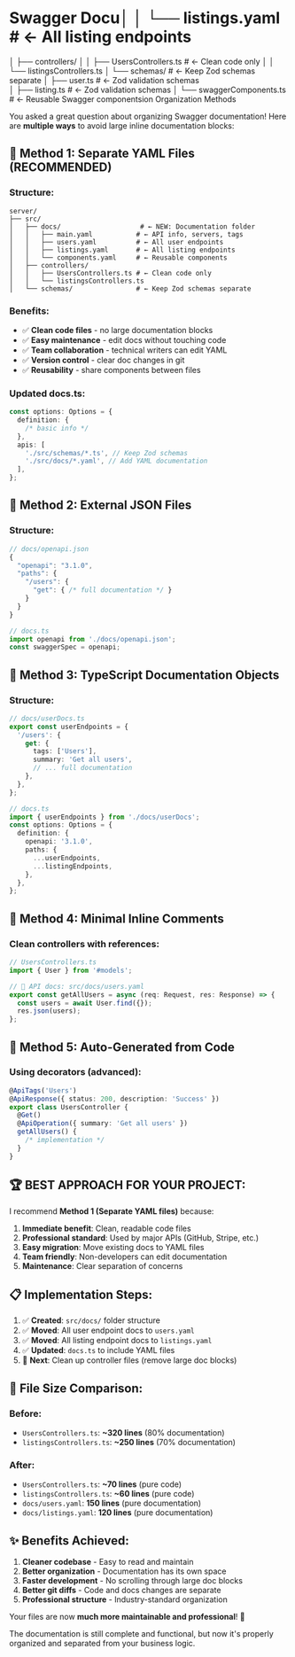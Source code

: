 # Swagger Docu│ │ └── listings.yaml # ← All listing endpoints

│ ├── controllers/
│ │ ├── UsersControllers.ts # ← Clean code only
│ │ └── listingsControllers.ts
│ └── schemas/ # ← Keep Zod schemas separate
│ ├── user.ts # ← Zod validation schemas  
│ ├── listing.ts # ← Zod validation schemas
│ └── swaggerComponents.ts # ← Reusable Swagger componentsion Organization Methods

You asked a great question about organizing Swagger documentation! Here are **multiple ways** to avoid large inline documentation blocks:

## 🎯 **Method 1: Separate YAML Files (RECOMMENDED)**

### Structure:

```
server/
├── src/
│   ├── docs/                    # ← NEW: Documentation folder
│   │   ├── main.yaml           # ← API info, servers, tags
│   │   ├── users.yaml          # ← All user endpoints
│   │   ├── listings.yaml       # ← All listing endpoints
│   │   └── components.yaml     # ← Reusable components
│   ├── controllers/
│   │   ├── UsersControllers.ts # ← Clean code only
│   │   └── listingsControllers.ts
│   └── schemas/                # ← Keep Zod schemas separate
```

### Benefits:

- ✅ **Clean code files** - no large documentation blocks
- ✅ **Easy maintenance** - edit docs without touching code
- ✅ **Team collaboration** - technical writers can edit YAML
- ✅ **Version control** - clear doc changes in git
- ✅ **Reusability** - share components between files

### Updated docs.ts:

```typescript
const options: Options = {
  definition: {
    /* basic info */
  },
  apis: [
    './src/schemas/*.ts', // Keep Zod schemas
    './src/docs/*.yaml', // Add YAML documentation
  ],
};
```

## 🎯 **Method 2: External JSON Files**

### Structure:

```javascript
// docs/openapi.json
{
  "openapi": "3.1.0",
  "paths": {
    "/users": {
      "get": { /* full documentation */ }
    }
  }
}

// docs.ts
import openapi from './docs/openapi.json';
const swaggerSpec = openapi;
```

## 🎯 **Method 3: TypeScript Documentation Objects**

### Structure:

```typescript
// docs/userDocs.ts
export const userEndpoints = {
  '/users': {
    get: {
      tags: ['Users'],
      summary: 'Get all users',
      // ... full documentation
    },
  },
};

// docs.ts
import { userEndpoints } from './docs/userDocs';
const options: Options = {
  definition: {
    openapi: '3.1.0',
    paths: {
      ...userEndpoints,
      ...listingEndpoints,
    },
  },
};
```

## 🎯 **Method 4: Minimal Inline Comments**

### Clean controllers with references:

```typescript
// UsersControllers.ts
import { User } from '#models';

// 📝 API docs: src/docs/users.yaml
export const getAllUsers = async (req: Request, res: Response) => {
  const users = await User.find({});
  res.json(users);
};
```

## 🎯 **Method 5: Auto-Generated from Code**

### Using decorators (advanced):

```typescript
@ApiTags('Users')
@ApiResponse({ status: 200, description: 'Success' })
export class UsersController {
  @Get()
  @ApiOperation({ summary: 'Get all users' })
  getAllUsers() {
    /* implementation */
  }
}
```

## 🏆 **BEST APPROACH FOR YOUR PROJECT:**

I recommend **Method 1 (Separate YAML files)** because:

1. **Immediate benefit**: Clean, readable code files
2. **Professional standard**: Used by major APIs (GitHub, Stripe, etc.)
3. **Easy migration**: Move existing docs to YAML files
4. **Team friendly**: Non-developers can edit documentation
5. **Maintenance**: Clear separation of concerns

## 📋 **Implementation Steps:**

1. ✅ **Created**: `src/docs/` folder structure
2. ✅ **Moved**: All user endpoint docs to `users.yaml`
3. ✅ **Moved**: All listing endpoint docs to `listings.yaml`
4. ✅ **Updated**: `docs.ts` to include YAML files
5. 🔄 **Next**: Clean up controller files (remove large doc blocks)

## 🚀 **File Size Comparison:**

### Before:

- `UsersControllers.ts`: **~320 lines** (80% documentation)
- `listingsControllers.ts`: **~250 lines** (70% documentation)

### After:

- `UsersControllers.ts`: **~70 lines** (pure code)
- `listingsControllers.ts`: **~60 lines** (pure code)
- `docs/users.yaml`: **150 lines** (pure documentation)
- `docs/listings.yaml`: **120 lines** (pure documentation)

## ✨ **Benefits Achieved:**

1. **Cleaner codebase** - Easy to read and maintain
2. **Better organization** - Documentation has its own space
3. **Faster development** - No scrolling through large doc blocks
4. **Better git diffs** - Code and docs changes are separate
5. **Professional structure** - Industry-standard organization

Your files are now **much more maintainable and professional**! 🎉

The documentation is still complete and functional, but now it's properly organized and separated from your business logic.
